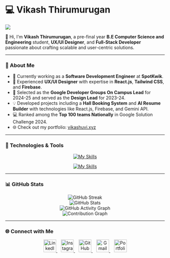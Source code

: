 # 💻 Vikash Thirumurugan

![](https://komarev.com/ghpvc/?username=vikashuvi&color=blueviolet)

👋 Hi, I'm **Vikash Thirumurugan**, a pre-final year **B.E Computer Science and Engineering** student, **UX/UI Designer**, and **Full-Stack Developer** passionate about crafting scalable and user-centric solutions.

---

### 🌟 About Me

- 🔭 Currently working as a **Software Development Engineer** at **SpotKwik**.
- 🎨 Experienced **UX/UI Designer** with expertise in **React.js**, **Tailwind CSS**, and **Firebase**.
- 🚀 Selected as the **Google Developer Groups On Campus Lead** for 2024-25 and served as the **Design Lead** for 2023-24.
- 💡 Developed projects including a **Hall Booking System** and **AI Resume Builder** with technologies like React.js, Firebase, and Gemini API.
- 💻 Ranked among the **Top 100 teams Nationally** in Google Solution Challenge 2024.
- 🌐 Check out my portfolio: [vikashuvi.xyz](https://vikashuvi.xyz/)

---

### 🚀 Technologies & Tools

<div align="center">
  
  [![My Skills](https://skillicons.dev/icons?i=js,react,python,html,css,tailwind,nodejs,firebase,git,mysql,java,c)](https://skillicons.dev)
  
  [![My Skills](https://skillicons.dev/icons?i=redux,nextjs,vscode,figma,threejs,vite,vercel,github)](https://skillicons.dev)
  
</div>

---

### 📊 GitHub Stats

<p align="center">
  <img src="https://github-readme-streak-stats.herokuapp.com?user=vikashuvi&theme=github-dark" alt="GitHub Streak" />
  <br />
  <img src="https://github-readme-stats.vercel.app/api?username=vikashuvi&show_icons=true&theme=github-dark" alt="GitHub Stats" />
  <br />
  <img src="https://github-profile-summary-cards.vercel.app/api/cards/profile-details?username=vikashuvi&theme=github_dark" alt="GitHub Activity Graph" />
  <br />
  <img src="https://github-readme-activity-graph.vercel.app/graph?username=vikashuvi&theme=github-dark&hide_border=true" alt="Contribution Graph" />
</p>

---

### 🌐 Connect with Me

<div align="center">
  <a href="https://www.linkedin.com/in/vikash-t-designer/" target="_blank" rel="noopener noreferrer">
    <img src="https://raw.githubusercontent.com/rahuldkjain/github-profile-readme-generator/master/src/images/icons/Social/linked-in-alt.svg" alt="LinkedIn" height="40" width="40" />
  </a>
  &nbsp;&nbsp;
  <a href="https://www.instagram.com/vikash_uvi/" target="_blank" rel="noopener noreferrer">
    <img src="https://raw.githubusercontent.com/rahuldkjain/github-profile-readme-generator/master/src/images/icons/Social/instagram.svg" alt="Instagram" height="40" width="40" />
  </a>
  &nbsp;&nbsp;
  <a href="https://github.com/Vikashuvi" target="_blank" rel="noopener noreferrer">
    <img src="https://raw.githubusercontent.com/rahuldkjain/github-profile-readme-generator/master/src/images/icons/Social/github.svg" alt="GitHub" height="40" width="40" />
  </a>
  &nbsp;&nbsp;
  <a href="mailto:vikashuvi07@gmail.com">
    <img src="https://cdn-icons-png.flaticon.com/512/5968/5968534.png" alt="Gmail" height="40" width="40" />
  </a>
  &nbsp;&nbsp;
  <a href="https://vikashuvi.xyz/" target="_blank" rel="noopener noreferrer">
    <img src="https://cdn-icons-png.flaticon.com/512/841/841364.png" alt="Portfolio" height="40" width="40" />
  </a>
</div>
